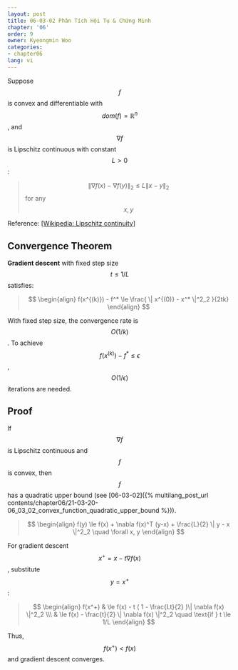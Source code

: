```yaml
---
layout: post
title: 06-03-02 Phân Tích Hội Tụ & Chứng Minh
chapter: '06'
order: 9
owner: Kyeongmin Woo
categories:
- chapter06
lang: vi
---
```


Suppose $$f$$ is convex and differentiable with $$dom(f) = \mathbb{R}^n$$, and $$\nabla f$$ is Lipschitz continuous with constant $$L > 0$$:

>$$ \| \nabla f(x) - \nabla f(y) \|_2 \le L \| x - y \|_2 $$ for any $$x, y$$

Reference: [[Wikipedia: Lipschitz continuity](https://en.wikipedia.org/wiki/Lipschitz_continuity)]

## Convergence Theorem
**Gradient descent** with fixed step size $$t \le 1/L$$ satisfies:
>$$
\begin{align}
f(x^{(k)}) - f^* \le  \frac{ \| x^{(0)} - x^* \|^2_2 }{2tk}
\end{align}
$$

With fixed step size, the convergence rate is $$O(1/k)$$. To achieve $$f(x^{(k)}) - f^* \le \epsilon$$, $$O(1/\epsilon)$$ iterations are needed.

## Proof
If $$\nabla f$$ is Lipschitz continuous and $$f$$ is convex, then $$f$$ has a quadratic upper bound (see [06-03-02]({% multilang_post_url contents/chapter06/21-03-20-06_03_02_convex_function_quadratic_upper_bound %})).

> $$
\begin{align}
f(y) \le f(x) + \nabla f(x)^T (y-x) + \frac{L}{2} \| y - x \|^2_2 \quad \forall x, y
\end{align}
$$

For gradient descent $$x^+ = x - t \nabla f(x)$$, substitute $$y = x^+$$:

>$$
\begin{align}
f(x^+) & \le f(x) - t ( 1 - \frac{Lt}{2} )\| \nabla f(x) \|^2_2 \\\
& \le f(x) -  \frac{t}{2} \| \nabla f(x) \|^2_2 \quad \text{if } t \le 1/L
\end{align}
$$

Thus, $$f(x^+) < f(x)$$ and gradient descent converges.